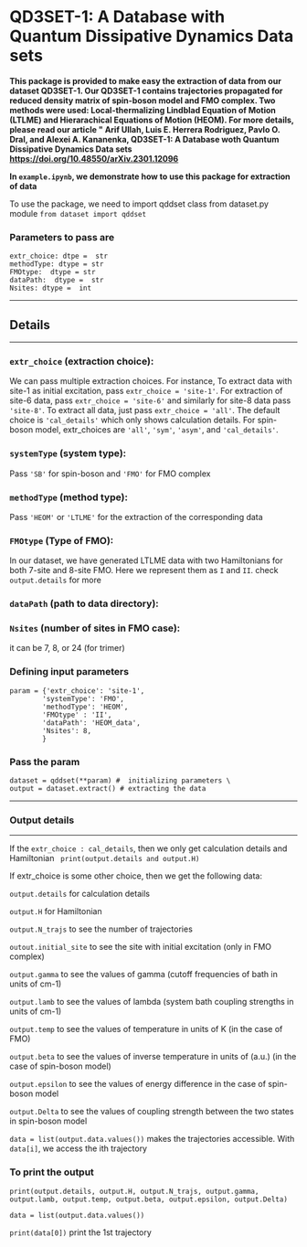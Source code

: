# QD3SET-1: A Database with Quantum Dissipative Dynamics Data sets
**This package is provided to make easy the extraction of data from our dataset QD3SET-1. Our QD3SET-1 contains trajectories propagated for reduced density matrix of spin-boson model and FMO complex. Two methods were used: Local-thermalizing Lindblad Equation of Motion (LTLME) and Hierarachical Equations of Motion (HEOM). For more details, please read our article " Arif Ullah, Luis E. Herrera Rodriguez, Pavlo O. Dral, and Alexei A. Kananenka, QD3SET-1: A Database woth Quantum Dissipative Dynamics Data sets https://doi.org/10.48550/arXiv.2301.12096**

**In ```example.ipynb```, we demonstrate how to use this package for extraction of data**

To use the package, we need to import qddset class from dataset.py module
```from dataset import qddset```
### Parameters to pass are
 ```
 extr_choice: dtpe =  str 
 methodType: dtype = str  
 FMOtype:  dtype = str  
 dataPath:  dtype =  str  
 Nsites: dtype =  int  
```
***********************
##   Details 
***********************

### ```extr_choice``` (extraction choice):
 We can pass multiple extraction choices. For instance, To extract data with site-1 as initial excitation, 
 pass ```extr_choice = 'site-1'```. For extraction of site-6 data, 
 pass ```extr_choice = 'site-6'``` and similarly for site-8 data pass ```'site-8'```. 
 To extract all data, just pass ```extr_choice = 'all'```. The default choice is ```'cal_details'``` which 
 only shows calculation details. For spin-boson model, extr_choices are ```'all'```, ```'sym'```, ```'asym'```, and ```'cal_details'```.

### ```systemType``` (system type): 
Pass ```'SB'``` for spin-boson and ```'FMO'``` for FMO complex

### ```methodType``` (method type):
Pass ```'HEOM'``` or ```'LTLME'``` for the extraction of the corresponding data

### ```FMOtype``` (Type of FMO):
 In our dataset, we have generated LTLME data with two Hamiltonians for both 
 7-site and 8-site FMO. Here we represent them as ```I``` and ```II```. check ```output.details```
 for more

### ```dataPath``` (path to data directory):

### ```Nsites``` (number of sites in FMO case):
 it can be 7, 8, or 24 (for trimer)

### Defining input parameters 
```
param = {'extr_choice': 'site-1', 
        'systemType': 'FMO', 
        'methodType': 'HEOM',
        'FMOtype' : 'II',
        'dataPath': 'HEOM_data',
        'Nsites': 8, 
        }
 ```       
   
### Pass the param
```
dataset = qddset(**param) #  initializing parameters \
output = dataset.extract() # extracting the data
```
***********************
###  Output details
***********************

 If the ```extr_choice : cal_details```, then we only get calculation details and Hamiltonian 
``` print(output.details and output.H)```

 If extr_choice is some other choice, then we get the following data:
 
 ```output.details``` for calculation details
 
 ```output.H``` for Hamiltonian
 
 ```output.N_trajs``` to see the number of trajectories
 
 ```outout.initial_site``` to see the site with initial excitation (only in FMO complex) 
 
 ```output.gamma``` to see the values of gamma (cutoff frequencies of bath in units of cm-1)
 
 ```output.lamb``` to see the values of lambda (system bath coupling strengths in units of cm-1)
 
 ```output.temp``` to see the values of temperature in units of K (in the case of FMO)
 
  ```output.beta``` to see the values of inverse temperature in units of (a.u.) (in the case of spin-boson model)
 
 ```output.epsilon``` to see the values of energy difference in the case of spin-boson model
 
 ```output.Delta```  to see the values of coupling strength between the two states in spin-boson model
 
 ```data = list(output.data.values())``` makes the trajectories accessible. With ```data[i]```, we
 access the ith trajectory

### To print the output 

```print(output.details, output.H, output.N_trajs, output.gamma, output.lamb, output.temp, output.beta, output.epsilon, output.Delta)```

```data = list(output.data.values())```

```print(data[0])```  print the 1st trajectory
